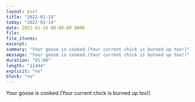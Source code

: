 ```yaml
---
layout: post
title: "2022-01-14"
today: "2022-01-14"
date: 2022-01-14 00:00:00 0000
file:
file_itunes:
excerpt:
summary: "Your goose is cooked.(Your current chick is burned up too!)"
message: "Your goose is cooked.(Your current chick is burned up too!)"
duration: "01:00"
length: "11444"
explicit: "no"
block: "no"
---
```

Your goose is cooked.(Your current chick is burned up too!)


